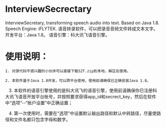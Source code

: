 # InterviewSecrectary
InterviewSecretary, transforming speech audio into text. Based on Java 1.8. Speech Engine: iFLYTEK. 语音转录软件，可以把录音音频文件转成文本文字。开发平台：Java 1.8。 语音引擎：科大讯飞语音引擎。

# 使用说明：
    
    1. 对源代码不感兴趣的小伙伴可以直接下载S2T.zip到本地，解压后使用。
    
    2. 本软件基于Java 1.8开发，可以跨平台使用，使用前请确保已正确安装Java 1.8。
    
    3. 本软件的语音引擎使用的是科大讯飞的语音引擎，使用前请确保你已注册科大讯飞语音开放平台账号，并按照要求获得app_id和secrect_key，然后在软件中“选项”--“账户设置”中正确设置；
    
    4. 第一次使用时，需要在“选项”中设置默认输出路径和默认中转路径，尽量使路径和文件名都只包含字母和数字。
